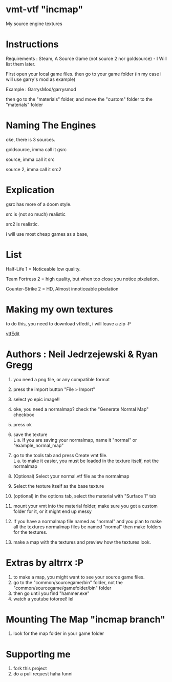 # vmt-vtf "incmap"

My source engine textures

# Instructions
Requirements : Steam, A Source Game (not source 2 nor goldsource) - I Will list them later.

First open your local game files. then go to your game folder (in my case i will use garry's mod as example)

Example : GarrysMod/garrysmod

then go to the "materials" folder, and move the "custom" folder to the "materials" folder


# Naming The Engines
oke, there is 3 sources. 

goldsource, imma call it gsrc

source, imma call it src

source 2, imma call it src2

# Explication

gsrc has more of a doom style.

src is (not so much) realistic

src2 is realistic.

i will use most cheap games as a base,
# List
Half-Life 1 = Noticeable low quality.

Team Fortress 2 = high quality, but when too close you notice pixelation.

Counter-Strike 2 = HD, Almost innoticeable pixelation
# Making my own textures
to do this, you need to download vtfedit, i will leave a zip :P

[vtfEdit](https://github.com/Altrrx/vmt-vtf/files/13396711/vtfEdit.zip)

# Authors : Neil Jedrzejewski & Ryan Gregg

1. you need a png file, or any compatible format

2. press the import button "File > Import"

3. select yo epic image!!

4. oke, you need a normalmap? check the "Generate Normal Map" checkbox

5. press ok

6. save the texture     
L a. If you are saving your normalmap, name it "normal" or "example_normal_map"

7. go to the tools tab and press Create vmt file.     
L a. to make it easier, you must be loaded in the texture itself, not the normalmap

8. (Optional) Select your normal.vtf file as the normalmap

9. Select the texture itself as the base texture

10. (optional) in the options tab, select the material with "Surface 1" tab

11. mount your vmt into the material folder, make sure you got a custom folder for it, or it might end up messy

12. If you have a normalmap file named as "normal" and you plan to make all the textures normalmap files be named "normal" then make folders for the textures.

13. make a map with the textures and preview how the textures look.

# Extras by altrrx :P
1. to make a map, you might want to see your source game files.
2. go to the "common/sourcegame/bin" folder, not the "common/sourcegame/gamefolder/bin" folder          
3. then go until you find "hammer.exe"
4. watch a youtube totoreel! lel
# Mounting The Map "incmap branch"
1. look for the map folder in your game folder
# Supporting me
1. fork this project
2. do a pull request haha funni
